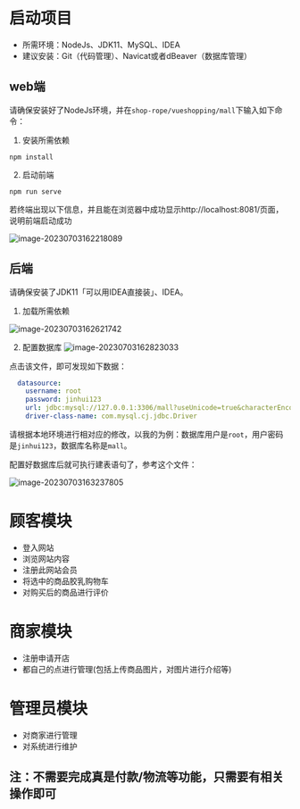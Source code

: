 # 启动项目



- 所需环境：NodeJs、JDK11、MySQL、IDEA
- 建议安装：Git（代码管理）、Navicat或者dBeaver（数据库管理）

## web端

请确保安装好了NodeJs环境，并在`shop-rope/vueshopping/mall`下输入如下命令：

1. 安装所需依赖

```shell
npm install
```

2. 启动前端

```shell
npm run serve
```

若终端出现以下信息，并且能在浏览器中成功显示http://localhost:8081/页面，说明前端启动成功

![image-20230703162218089](https://adguycn990-typoraimage.oss-cn-hangzhou.aliyuncs.com/202307031622122.png)

## 后端

请确保安装了JDK11「可以用IDEA直接装」、IDEA。

1. 加载所需依赖

![image-20230703162621742](https://adguycn990-typoraimage.oss-cn-hangzhou.aliyuncs.com/202307031632601.png)

2. 配置数据库
![image-20230703162823033](https://adguycn990-typoraimage.oss-cn-hangzhou.aliyuncs.com/202307031632120.png)

点击该文件，即可发现如下数据：

```yaml
  datasource:
    username: root
    password: jinhui123
    url: jdbc:mysql://127.0.0.1:3306/mall?useUnicode=true&characterEncoding=utf-8&serverTimezone=GMT%2b8&sessionVariables=sql_mode='NO_ENGINE_SUBSTITUTION'&jdbcCompliantTruncation=false&zeroDateTimeBehavior=convertToNull
    driver-class-name: com.mysql.cj.jdbc.Driver
```

请根据本地环境进行相对应的修改，以我的为例：数据库用户是`root`，用户密码是`jinhui123`，数据库名称是`mall`。

配置好数据库后就可执行建表语句了，参考这个文件：

![image-20230703163237805](https://adguycn990-typoraimage.oss-cn-hangzhou.aliyuncs.com/202307031633011.png)


# 顾客模块

- 登入网站
- 浏览网站内容
- 注册此网站会员
- 将选中的商品胶乳购物车
- 对购买后的商品进行评价
# 商家模块
- 注册申请开店
- 都自己的点进行管理(包括上传商品图片，对图片进行介绍等)
# 管理员模块
- 对商家进行管理
- 对系统进行维护

## 注：不需要完成真是付款/物流等功能，只需要有相关操作即可